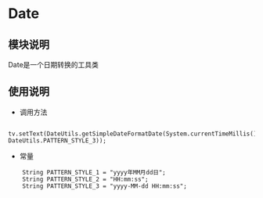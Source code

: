 # Date

## 模块说明
Date是一个日期转换的工具类

## 使用说明

* 调用方法
```
 tv.setText(DateUtils.getSimpleDateFormatDate(System.currentTimeMillis(), DateUtils.PATTERN_STYLE_3));
```
* 常量
```
    String PATTERN_STYLE_1 = "yyyy年MM月dd日";
    String PATTERN_STYLE_2 = "HH:mm:ss";
    String PATTERN_STYLE_3 = "yyyy-MM-dd HH:mm:ss";
```

 
